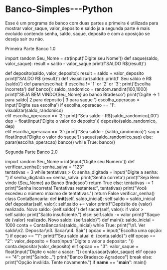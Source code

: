 # Banco-Simples---Python
Esse é um programa de banco com duas partes a primeira é utilizada para mostrar valor_saque, valor_deposito e saldo ja a segunda parte é mais evoluido contendo senha, saldo, saque, deposito e com a oposição se deseja sair ou não.

Primeira Parte Banco 1.0

import random
Seu_Nome = str(input('Digite seu Nome'))
def saque(saldo, valor_saque):
        result =  saldo -  valor_saque 
        print(f'SALDO R${result}')
 
def deposito(saldo, valor_deposito): 
        result  =  saldo  +  valor_deposito
        print(f'SALDO R$ {result}')
def visualizar(saldo): 
    print(f' Seu saldo é R$ {saldo}')
def parar(escolha):
    if escolha != '1' or '2' or '3':
       print('Escolha incorreta') 
def banco():
    saldo_randomico =  random.randint(100,1000)
    print(f'SEJA BEM VINDO{Seu_Nome} ao banco Bradesco')
    print('Digite -> 1 para saldo| 2 para deposito | 3 para saque ') 
    escolha_operacao =   input('Digite sua escolha')
    if escolha_operacao ==  '1':
       visualizar(saldo_randomico)  
    elif escolha_operacao == '2': 
       print(f'Seu saldo  -  R${saldo_randomico},00') 
       dep =  float(input('Digite o valor do deposito')) 
       deposito(saldo_randomico, dep)    
    elif escolha_operacao == '3':
       print(f'Seu saldo  -  {saldo_randomico}') 
       saq =  float(input('Digite o valor do saque')) 
       saque(saldo_randomico,saq) 
    else: 
       parar(escolha_operacao)
       banco()
while True:
      banco()        

Segunda Parte Banco 2.0

import random
Seu_Nome = int(input('Digite seu Numero'))
def verificar_senha():
    senha_salva = "123"  
    tentativas = 3
    while tentativas > 0:
        senha_digitada = input("Digite a senha: ")
        if senha_digitada == senha_salva:
            print('Senha correta')
            print(f'Seja Bem vindo {Seu_Nome} ao Banco Bradesco')
            return True
        else:
            tentativas -= 1
            print("Senha incorreta! Tentativas restantes:", tentativas)
    print("Você excedeu o número máximo de tentativas.")
    return False
verificar_senha()     
class ContaBancaria:
    def __init__(self, saldo_inicial):
        self.saldo = saldo_inicial
    def depositar(self, valor):
        self.saldo += valor
        print(f"Depósito de {valor} realizado. Novo saldo: {self.saldo}")
    def sacar(self, valor):
        if valor > self.saldo:
            print("Saldo insuficiente.")
        else:
            self.saldo -= valor
            print(f"Saque de {valor} realizado. Novo saldo: {self.saldo}")
def main():
    saldo_inicial = 1000
    conta = ContaBancaria(saldo_inicial)
    while True:
        print("\n1. Ver saldo\n2. Depositar\n3. Sacar\n4. Sair")
        opcao = input("Escolha uma opção: ")
        if opcao == "1":
            print(f"Seu saldo atual é: {conta.saldo}")
        elif opcao == "2":
            valor_deposito = float(input("Digite o valor a depositar: "))
            conta.depositar(valor_deposito)
        elif opcao == "3":
            valor_saque = float(input("Digite o valor a sacar: "))
            conta.sacar(valor_saque)
        elif opcao == "4":
            print("Saindo...")
            print("Banco Bradesco Agradece")
            break
        else:
            print("Opção inválida. Tente novamente.")
if __name__ == "__main__":
    main()

